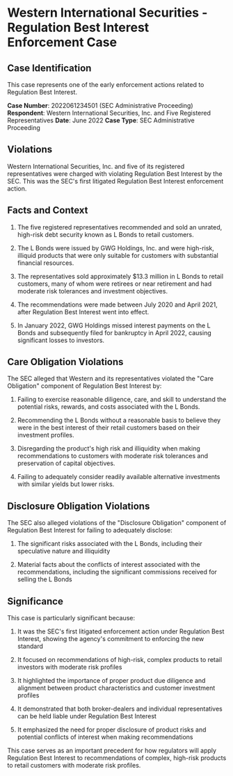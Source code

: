 # Western International Securities - Regulation Best Interest Enforcement Case

## Case Identification
This case represents one of the early enforcement actions related to Regulation Best Interest.

**Case Number**: 2022061234501 (SEC Administrative Proceeding)
**Respondent**: Western International Securities, Inc. and Five Registered Representatives
**Date**: June 2022
**Case Type**: SEC Administrative Proceeding

## Violations

Western International Securities, Inc. and five of its registered representatives were charged with violating Regulation Best Interest by the SEC. This was the SEC's first litigated Regulation Best Interest enforcement action.

## Facts and Context

1. The five registered representatives recommended and sold an unrated, high-risk debt security known as L Bonds to retail customers.

2. The L Bonds were issued by GWG Holdings, Inc. and were high-risk, illiquid products that were only suitable for customers with substantial financial resources.

3. The representatives sold approximately $13.3 million in L Bonds to retail customers, many of whom were retirees or near retirement and had moderate risk tolerances and investment objectives.

4. The recommendations were made between July 2020 and April 2021, after Regulation Best Interest went into effect.

5. In January 2022, GWG Holdings missed interest payments on the L Bonds and subsequently filed for bankruptcy in April 2022, causing significant losses to investors.

## Care Obligation Violations

The SEC alleged that Western and its representatives violated the "Care Obligation" component of Regulation Best Interest by:

1. Failing to exercise reasonable diligence, care, and skill to understand the potential risks, rewards, and costs associated with the L Bonds.

2. Recommending the L Bonds without a reasonable basis to believe they were in the best interest of their retail customers based on their investment profiles.

3. Disregarding the product's high risk and illiquidity when making recommendations to customers with moderate risk tolerances and preservation of capital objectives.

4. Failing to adequately consider readily available alternative investments with similar yields but lower risks.

## Disclosure Obligation Violations

The SEC also alleged violations of the "Disclosure Obligation" component of Regulation Best Interest for failing to adequately disclose:

1. The significant risks associated with the L Bonds, including their speculative nature and illiquidity

2. Material facts about the conflicts of interest associated with the recommendations, including the significant commissions received for selling the L Bonds

## Significance

This case is particularly significant because:

1. It was the SEC's first litigated enforcement action under Regulation Best Interest, showing the agency's commitment to enforcing the new standard

2. It focused on recommendations of high-risk, complex products to retail investors with moderate risk profiles

3. It highlighted the importance of proper product due diligence and alignment between product characteristics and customer investment profiles

4. It demonstrated that both broker-dealers and individual representatives can be held liable under Regulation Best Interest

5. It emphasized the need for proper disclosure of product risks and potential conflicts of interest when making recommendations

This case serves as an important precedent for how regulators will apply Regulation Best Interest to recommendations of complex, high-risk products to retail customers with moderate risk profiles.